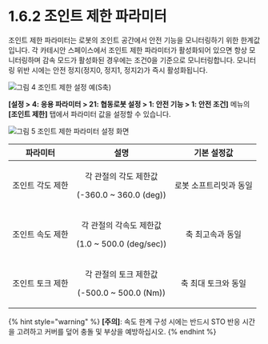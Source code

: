 ﻿# 1.6.2 조인트 제한 파라미터

조인트 제한 파라미터는 로봇의 조인트 공간에서 안전 기능을 모니터링하기 위한 한계값입니다. 각 카테시안 스페이스에서 조인트 제한 파라미터가 활성화되어 있으면 항상 모니터링하며 감속 모드가 활성화된 경우에는 조건0을 기준으로 모니터링합니다. 모니터링 위반 시에는 안전 정지(정지0, 정지1, 정지2)가 즉시 활성화됩니다.

![그림 4 조인트 제한 설정 예(S축)](<../../_assets/image_2.png>)

**\[설정 > 4: 응용 파라미터 > 21: 협동로봇 설정 > 1: 안전 기능 > 1: 안전 조건]** 메뉴의 **\[조인트 제한]** 탭에서 파라미터 값을 설정할 수 있습니다.

![그림 5 조인트 제한 파라미터 설정 화면](../../_assets/image28.jpeg)

|  **파라미터** |                       **설명**                       |  **기본 설정값**  |
| :-------: | :------------------------------------------------: | :----------: |
| 조인트 각도 제한 |  <p>각 관절의 각도 제한값</p><p>(-360.0 ~ 360.0 (deg))</p>  | 로봇 소프트리밋과 동일 |
| 조인트 속도 제한 | <p>각 관절의 각속도 제한값</p><p>(1.0 ~ 500.0 (deg/sec))</p> |   축 최고속과 동일  |
| 조인트 토크 제한 |   <p>각 관절의 토크 제한값</p><p>(-500.0 ~ 500.0 (Nm))</p>  |  축 최대 토크와 동일 |

{% hint style="warning" %}
**\[주의]**: 속도 한계 구성 시에는 반드시 STO 반응 시간을 고려하고 커버를 덮어 충돌 및 부상을 예방하십시오.
{% endhint %}
